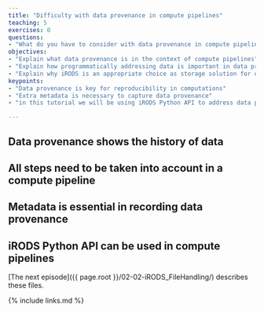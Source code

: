 ```yaml
---
title: "Difficulty with data provenance in compute pipelines"
teaching: 5
exercises: 0
questions:
- "What do you have to consider with data provenance in compute pipelines?"
objectives:
- "Explain what data provenance is in the context of compute pipelines"
- "Explain how programmatically addressing data is important in data provenance"
- "Explain why iRODS is an appropriate choice as storage solution for data provenance"
keypoints:
- "Data provenance is key for reproducibility in computations"
- "Extra metadata is necessary to capture data provenance"
- "in this tutorial we will be using iRODS Python API to address data programmatically"

---
```


## Data provenance shows the history of data

## All steps need to be taken into account in a compute pipeline

## Metadata is essential in recording data provenance

## iRODS Python API can be used in compute pipelines

[The next episode]({{ page.root }}/02-02-iRODS_FileHandling/) describes these files.

{% include links.md %}

